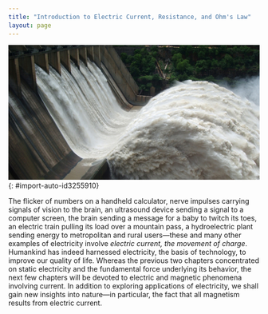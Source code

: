 ```yaml
---
title: "Introduction to Electric Current, Resistance, and Ohm's Law"
layout: page
---
```







 ![A large volume of water gushes out of the gates of a dam at a hydroelectric facility.](../resources/Figure_20_00_01.jpg "Electric energy in massive quantities is transmitted from this hydroelectric facility, the Srisailam power station located along the Krishna River in India, by the movement of charge&#x2014;that is, by electric current. (credit: Chintohere, Wikimedia Commons)"){: #import-auto-id3255910}

The flicker of numbers on a handheld calculator, nerve impulses carrying signals of vision to the brain, an ultrasound device sending a signal to a computer screen, the brain sending a message for a baby to twitch its toes, an electric train pulling its load over a mountain pass, a hydroelectric plant sending energy to metropolitan and rural users—these and many other examples of electricity involve *electric current, the movement of charge*. Humankind has indeed harnessed electricity, the basis of technology, to improve our quality of life. Whereas the previous two chapters concentrated on static electricity and the fundamental force underlying its behavior, the next few chapters will be devoted to electric and magnetic phenomena involving current. In addition to exploring applications of electricity, we shall gain new insights into nature—in particular, the fact that all magnetism results from electric current.
